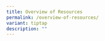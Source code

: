```yaml
---
title: Overview of Resources
permalink: /overview-of-resources/
variant: tiptap
description: ""
---
```

